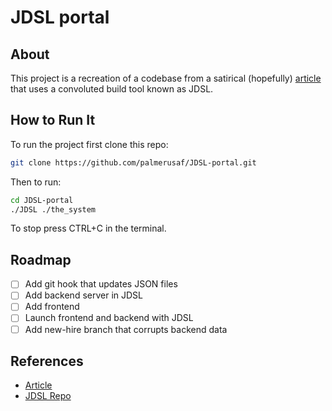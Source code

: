 # JDSL portal

## About

This project is a recreation of a codebase from a satirical (hopefully) [article](https://thedailywtf.com/articles/the-inner-json-effect) that uses a convoluted build tool known as JDSL.

## How to Run It

To run the project first clone this repo:

```bash
git clone https://github.com/palmerusaf/JDSL-portal.git

```

Then to run:

```bash
cd JDSL-portal
./JDSL ./the_system

```

To stop press CTRL+C in the terminal.

## Roadmap

- [ ] Add git hook that updates JSON files
- [ ] Add backend server in JDSL
- [ ] Add frontend
- [ ] Launch frontend and backend with JDSL
- [ ] Add new-hire branch that corrupts backend data

## References

- [Article](https://thedailywtf.com/articles/the-inner-json-effect)
- [JDSL Repo](https://github.com/jeff-hykin/JDSL)
